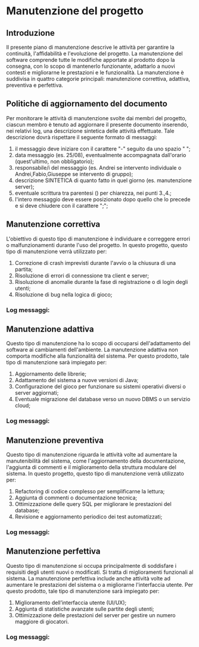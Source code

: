 # Manutenzione del progetto
## Introduzione
Il presente piano di manutenzione descrive le attività per garantire la continuità, l'affidabilità e l'evoluzione del progetto.
La manutenzione del software comprende tutte le modifiche apportate al prodotto dopo la consegna, con lo scopo di mantenerlo funzionante, adattarlo a nuovi contesti e migliorarne le prestazioni e le funzionalità.
La manutenzione è suddivisa in quattro categorie principali: manutenzione correttiva, adattiva, preventiva e perfettiva.

## Politiche di aggiornamento del documento
Per monitorare le attività di manutenzione svolte dai membri del progetto, ciascun membro è tenuto ad aggiornare il presente documento inserendo, nei relativi log, una descrizione sintetica delle attività effettuate. Tale descrizione dovrà rispettare il seguente formato di messaggi:

1. il messaggio deve iniziare con il carattere "-" seguito da uno spazio " ";
2. data messaggio (es. 25/08), eventualmente accompagnata dall'orario (quest'ultimo, non obbligatorio);
3. responsabile/i del messaggio (es. Andrei se intervento individuale o Andrei,Fabio,Giuseppe se intervento di gruppo);
4. descrizione SINTETICA di quanto fatto in quel giorno (es. manutenzione server);
5. eventuale scrittura tra parentesi () per chiarezza, nei punti 3.,4.;
6. l'intero messaggio deve essere posizionato dopo quello che lo precede e si deve chiudere con il carattere ";";

## Manutenzione correttiva
L'obiettivo di questo tipo di manutenzione è individuare e correggere errori o malfunzionamenti durante l'uso del progetto.
In questo progetto, questo tipo di manutenzione verrà utilizzato per:
1. Correzione di crash imprevisti durante l'avvio o la chiusura di una partita;
2. Risoluzione di errori di connessione tra client e server;
3. Risoluzione di anomalie durante la fase di registrazione o di login degli utenti;
4. Risoluzione di bug nella logica di gioco;
### Log messaggi:

## Manutenzione adattiva
Questo tipo di manutenzione ha lo scopo di occuparsi dell'adattamento del software ai cambiamenti dell'ambiente.
La manutenzione adattiva non comporta modifiche alla funzionalità del sistema. 
Per questo prodotto, tale tipo di manutenzione sarà impiegato per:
1. Aggiornamento delle librerie;
2. Adattamento del sistema a nuove versioni di Java;
3. Configurazione del gioco per funzionare su sistemi operativi diversi o server aggiornati;
4. Eventuale migrazione del database verso un nuovo DBMS o un servizio cloud;
### Log messaggi:

## Manutenzione preventiva
Questo tipo di manutenzione riguarda le attività volte ad aumentare la manutenibilità del sistema, come l'aggiornamento della documentazione, l'aggiunta di commenti e il miglioramento della struttura modulare del sistema. 
In questo progetto, questo tipo di manutenzione verrà utilizzato per:
1. Refactoring di codice complesso per semplificarne la lettura;
2. Aggiunta di commenti o documentazione tecnica;
3. Ottimizzazione delle query SQL per migliorare le prestazioni del database;
4. Revisione e aggiornamento periodico dei test automatizzati;
### Log messaggi:

## Manutenzione perfettiva
Questo tipo di manutenzione si occupa principalmente di soddisfare i requisiti degli utenti nuovi o modificati. Si tratta di miglioramenti funzionali al sistema. La manutenzione perfettiva include anche attività volte ad aumentare le prestazioni del sistema o a migliorarne l'interfaccia utente.
Per questo prodotto, tale tipo di manutenzione sarà impiegato per:
1. Miglioramento dell’interfaccia utente (UI/UX);
2. Aggiunta di statistiche avanzate sulle partite degli utenti;
3. Ottimizzazione delle prestazioni del server per gestire un numero maggiore di giocatori.
### Log messaggi: 
